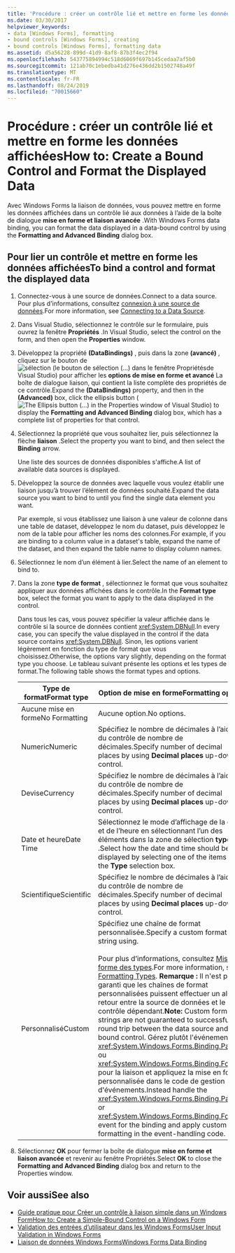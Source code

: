 ```yaml
---
title: 'Procédure : créer un contrôle lié et mettre en forme les données affichées'
ms.date: 03/30/2017
helpviewer_keywords:
- data [Windows Forms], formatting
- bound controls [Windows Forms], creating
- bound controls [Windows Forms], formatting data
ms.assetid: d5a56228-899d-41d9-8af8-87b3f4ec2f94
ms.openlocfilehash: 543775894994c518d6069f697b145cedaa7af5b0
ms.sourcegitcommit: 121ab70c1ebedba41d276e436dd2b1502748a49f
ms.translationtype: MT
ms.contentlocale: fr-FR
ms.lasthandoff: 08/24/2019
ms.locfileid: "70015660"
---
```

# <a name="how-to-create-a-bound-control-and-format-the-displayed-data"></a><span data-ttu-id="790f7-102">Procédure : créer un contrôle lié et mettre en forme les données affichées</span><span class="sxs-lookup"><span data-stu-id="790f7-102">How to: Create a Bound Control and Format the Displayed Data</span></span>

<span data-ttu-id="790f7-103">Avec Windows Forms la liaison de données, vous pouvez mettre en forme les données affichées dans un contrôle lié aux données à l’aide de la boîte de dialogue **mise en forme et liaison avancée** .</span><span class="sxs-lookup"><span data-stu-id="790f7-103">With Windows Forms data binding, you can format the data displayed in a data-bound control by using the **Formatting and Advanced Binding** dialog box.</span></span>

## <a name="to-bind-a-control-and-format-the-displayed-data"></a><span data-ttu-id="790f7-104">Pour lier un contrôle et mettre en forme les données affichées</span><span class="sxs-lookup"><span data-stu-id="790f7-104">To bind a control and format the displayed data</span></span>

1. <span data-ttu-id="790f7-105">Connectez-vous à une source de données.</span><span class="sxs-lookup"><span data-stu-id="790f7-105">Connect to a data source.</span></span> <span data-ttu-id="790f7-106">Pour plus d’informations, consultez [connexion à une source de données](../data/adonet/connecting-to-a-data-source.md).</span><span class="sxs-lookup"><span data-stu-id="790f7-106">For more information, see [Connecting to a Data Source](../data/adonet/connecting-to-a-data-source.md).</span></span>

2. <span data-ttu-id="790f7-107">Dans Visual Studio, sélectionnez le contrôle sur le formulaire, puis ouvrez la fenêtre **Propriétés** .</span><span class="sxs-lookup"><span data-stu-id="790f7-107">In Visual Studio, select the control on the form, and then open the **Properties** window.</span></span>

3. <span data-ttu-id="790f7-108">Développez la propriété **(DataBindings)** , puis dans la zone **(avancé)** , cliquez sur le bouton de![sélection (le bouton de sélection (...) dans le fenêtre Propriétés](./media/how-to-create-a-bound-control-and-format-the-displayed-data/visual-studio-ellipsis-button.png)de Visual Studio) pour afficher les **options de mise en forme et avancé** La boîte de dialogue liaison, qui contient la liste complète des propriétés de ce contrôle.</span><span class="sxs-lookup"><span data-stu-id="790f7-108">Expand the **(DataBindings)** property, and then in the **(Advanced)** box, click the ellipsis button (![The Ellipsis button (...) in the Properties window of Visual Studio](./media/how-to-create-a-bound-control-and-format-the-displayed-data/visual-studio-ellipsis-button.png)) to display the **Formatting and Advanced Binding** dialog box, which has a complete list of properties for that control.</span></span>

4. <span data-ttu-id="790f7-109">Sélectionnez la propriété que vous souhaitez lier, puis sélectionnez la flèche **liaison** .</span><span class="sxs-lookup"><span data-stu-id="790f7-109">Select the property you want to bind, and then select the **Binding** arrow.</span></span>

     <span data-ttu-id="790f7-110">Une liste des sources de données disponibles s'affiche.</span><span class="sxs-lookup"><span data-stu-id="790f7-110">A list of available data sources is displayed.</span></span>

5. <span data-ttu-id="790f7-111">Développez la source de données avec laquelle vous voulez établir une liaison jusqu’à trouver l’élément de données souhaité.</span><span class="sxs-lookup"><span data-stu-id="790f7-111">Expand the data source you want to bind to until you find the single data element you want.</span></span>

     <span data-ttu-id="790f7-112">Par exemple, si vous établissez une liaison à une valeur de colonne dans une table de dataset, développez le nom du dataset, puis développez le nom de la table pour afficher les noms des colonnes.</span><span class="sxs-lookup"><span data-stu-id="790f7-112">For example, if you are binding to a column value in a dataset's table, expand the name of the dataset, and then expand the table name to display column names.</span></span>

6. <span data-ttu-id="790f7-113">Sélectionnez le nom d’un élément à lier.</span><span class="sxs-lookup"><span data-stu-id="790f7-113">Select the name of an element to bind to.</span></span>

7. <span data-ttu-id="790f7-114">Dans la zone **type de format** , sélectionnez le format que vous souhaitez appliquer aux données affichées dans le contrôle.</span><span class="sxs-lookup"><span data-stu-id="790f7-114">In the **Format type** box, select the format you want to apply to the data displayed in the control.</span></span>

     <span data-ttu-id="790f7-115">Dans tous les cas, vous pouvez spécifier la valeur affichée dans le contrôle si la source de données contient <xref:System.DBNull>.</span><span class="sxs-lookup"><span data-stu-id="790f7-115">In every case, you can specify the value displayed in the control if the data source contains <xref:System.DBNull>.</span></span> <span data-ttu-id="790f7-116">Sinon, les options varient légèrement en fonction du type de format que vous choisissez.</span><span class="sxs-lookup"><span data-stu-id="790f7-116">Otherwise, the options vary slightly, depending on the format type you choose.</span></span> <span data-ttu-id="790f7-117">Le tableau suivant présente les options et les types de format.</span><span class="sxs-lookup"><span data-stu-id="790f7-117">The following table shows the format types and options.</span></span>

    |<span data-ttu-id="790f7-118">Type de format</span><span class="sxs-lookup"><span data-stu-id="790f7-118">Format type</span></span>|<span data-ttu-id="790f7-119">Option de mise en forme</span><span class="sxs-lookup"><span data-stu-id="790f7-119">Formatting option</span></span>|
    |-----------------|-----------------------|
    |<span data-ttu-id="790f7-120">Aucune mise en forme</span><span class="sxs-lookup"><span data-stu-id="790f7-120">No Formatting</span></span>|<span data-ttu-id="790f7-121">Aucune option.</span><span class="sxs-lookup"><span data-stu-id="790f7-121">No options.</span></span>|
    |<span data-ttu-id="790f7-122">Numeric</span><span class="sxs-lookup"><span data-stu-id="790f7-122">Numeric</span></span>|<span data-ttu-id="790f7-123">Spécifiez le nombre de décimales à l’aide du contrôle de nombre de décimales.</span><span class="sxs-lookup"><span data-stu-id="790f7-123">Specify number of decimal places by using **Decimal places** up-down control.</span></span>|
    |<span data-ttu-id="790f7-124">Devise</span><span class="sxs-lookup"><span data-stu-id="790f7-124">Currency</span></span>|<span data-ttu-id="790f7-125">Spécifiez le nombre de décimales à l’aide du contrôle de nombre de décimales.</span><span class="sxs-lookup"><span data-stu-id="790f7-125">Specify number of decimal places by using **Decimal places** up-down control.</span></span>|
    |<span data-ttu-id="790f7-126">Date et heure</span><span class="sxs-lookup"><span data-stu-id="790f7-126">Date Time</span></span>|<span data-ttu-id="790f7-127">Sélectionnez le mode d’affichage de la date et de l’heure en sélectionnant l’un des éléments dans la zone de sélection **type** .</span><span class="sxs-lookup"><span data-stu-id="790f7-127">Select how the date and time should be displayed by selecting one of the items in the **Type** selection box.</span></span>|
    |<span data-ttu-id="790f7-128">Scientifique</span><span class="sxs-lookup"><span data-stu-id="790f7-128">Scientific</span></span>|<span data-ttu-id="790f7-129">Spécifiez le nombre de décimales à l’aide du contrôle de nombre de décimales.</span><span class="sxs-lookup"><span data-stu-id="790f7-129">Specify number of decimal places by using **Decimal places** up-down control.</span></span>|
    |<span data-ttu-id="790f7-130">Personnalisé</span><span class="sxs-lookup"><span data-stu-id="790f7-130">Custom</span></span>|<span data-ttu-id="790f7-131">Spécifiez une chaîne de format personnalisée.</span><span class="sxs-lookup"><span data-stu-id="790f7-131">Specify a custom format string using.</span></span><br /><br /> <span data-ttu-id="790f7-132">Pour plus d’informations, consultez [Mise en forme des types](../../standard/base-types/formatting-types.md).</span><span class="sxs-lookup"><span data-stu-id="790f7-132">For more information, see [Formatting Types](../../standard/base-types/formatting-types.md).</span></span> <span data-ttu-id="790f7-133">**Remarque :**  Il n'est pas garanti que les chaînes de format personnalisées puissent effectuer un aller-retour entre la source de données et le contrôle dépendant.</span><span class="sxs-lookup"><span data-stu-id="790f7-133">**Note:**  Custom format strings are not guaranteed to successfully round trip between the data source and bound control.</span></span> <span data-ttu-id="790f7-134">Gérez plutôt l'événement <xref:System.Windows.Forms.Binding.Parse> ou <xref:System.Windows.Forms.Binding.Format> pour la liaison et appliquez la mise en forme personnalisée dans le code de gestion d'événements.</span><span class="sxs-lookup"><span data-stu-id="790f7-134">Instead handle the <xref:System.Windows.Forms.Binding.Parse> or <xref:System.Windows.Forms.Binding.Format> event for the binding and apply custom formatting in the event-handling code.</span></span>|

8. <span data-ttu-id="790f7-135">Sélectionnez **OK** pour fermer la boîte de dialogue **mise en forme et liaison avancée** et revenir au fenêtre Propriétés.</span><span class="sxs-lookup"><span data-stu-id="790f7-135">Select **OK** to close the **Formatting and Advanced Binding** dialog box and return to the Properties window.</span></span>

## <a name="see-also"></a><span data-ttu-id="790f7-136">Voir aussi</span><span class="sxs-lookup"><span data-stu-id="790f7-136">See also</span></span>

- [<span data-ttu-id="790f7-137">Guide pratique pour Créer un contrôle à liaison simple dans un Windows Form</span><span class="sxs-lookup"><span data-stu-id="790f7-137">How to: Create a Simple-Bound Control on a Windows Form</span></span>](how-to-create-a-simple-bound-control-on-a-windows-form.md)
- [<span data-ttu-id="790f7-138">Validation des entrées d’utilisateur dans les Windows Forms</span><span class="sxs-lookup"><span data-stu-id="790f7-138">User Input Validation in Windows Forms</span></span>](user-input-validation-in-windows-forms.md)
- [<span data-ttu-id="790f7-139">Liaison de données Windows Forms</span><span class="sxs-lookup"><span data-stu-id="790f7-139">Windows Forms Data Binding</span></span>](windows-forms-data-binding.md)
